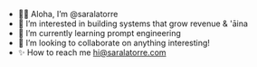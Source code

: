 - 🤙🏽 Aloha, I’m @saralatorre
- 🌿 I’m interested in building systems that grow revenue & 'āina
- 🧠 I’m currently learning prompt engineering
- 🍄 I’m looking to collaborate on anything interesting!
- ✨ How to reach me hi@saralatorre.com

<!---
saralatorre/saralatorre is a ✨ special ✨ repository because its `README.md` (this file) appears on your GitHub profile.
You can click the Preview link to take a look at your changes.
--->
